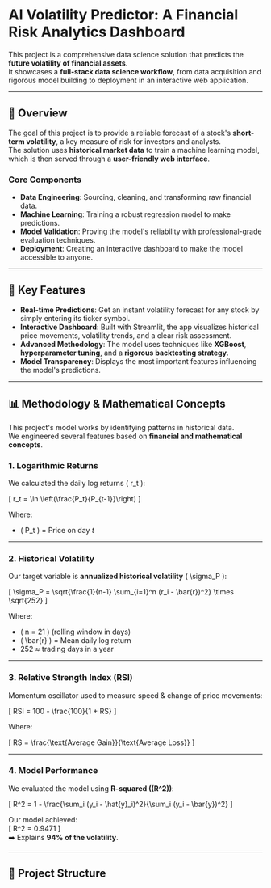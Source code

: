 # AI Volatility Predictor: A Financial Risk Analytics Dashboard

This project is a comprehensive data science solution that predicts the **future volatility of financial assets**.  
It showcases a **full-stack data science workflow**, from data acquisition and rigorous model building to deployment in an interactive web application.

---

## 📌 Overview
The goal of this project is to provide a reliable forecast of a stock's **short-term volatility**, a key measure of risk for investors and analysts.  
The solution uses **historical market data** to train a machine learning model, which is then served through a **user-friendly web interface**.

### Core Components
- **Data Engineering**: Sourcing, cleaning, and transforming raw financial data.  
- **Machine Learning**: Training a robust regression model to make predictions.  
- **Model Validation**: Proving the model's reliability with professional-grade evaluation techniques.  
- **Deployment**: Creating an interactive dashboard to make the model accessible to anyone.  

---

## 🚀 Key Features
- **Real-time Predictions**: Get an instant volatility forecast for any stock by simply entering its ticker symbol.  
- **Interactive Dashboard**: Built with Streamlit, the app visualizes historical price movements, volatility trends, and a clear risk assessment.  
- **Advanced Methodology**: The model uses techniques like **XGBoost**, **hyperparameter tuning**, and a **rigorous backtesting strategy**.  
- **Model Transparency**: Displays the most important features influencing the model's predictions.  

---

## 📊 Methodology & Mathematical Concepts

This project's model works by identifying patterns in historical data.  
We engineered several features based on **financial and mathematical concepts**.

### 1. Logarithmic Returns
We calculated the daily log returns \( r_t \):

\[
r_t = \ln \left(\frac{P_t}{P_{t-1}}\right)
\]

Where:
- \( P_t \) = Price on day *t*

---

### 2. Historical Volatility
Our target variable is **annualized historical volatility** \( \sigma_P \):

\[
\sigma_P = \sqrt{\frac{1}{n-1} \sum_{i=1}^n (r_i - \bar{r})^2} \times \sqrt{252}
\]

Where:
- \( n = 21 \) (rolling window in days)  
- \( \bar{r} \) = Mean daily log return  
- 252 ≈ trading days in a year  

---

### 3. Relative Strength Index (RSI)
Momentum oscillator used to measure speed & change of price movements:

\[
RSI = 100 - \frac{100}{1 + RS}
\]

Where:

\[
RS = \frac{\text{Average Gain}}{\text{Average Loss}}
\]

---

### 4. Model Performance
We evaluated the model using **R-squared (\(R^2\))**:

\[
R^2 = 1 - \frac{\sum_i (y_i - \hat{y}_i)^2}{\sum_i (y_i - \bar{y})^2}
\]

Our model achieved:  
\[
R^2 = 0.9471
\]  
➡️ Explains **94% of the volatility**.

---

## 📂 Project Structure

